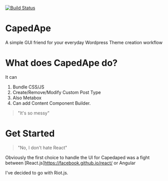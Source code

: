 [![Build Status](https://travis-ci.org/whoiskjl/capedape.svg?branch=master)](https://travis-ci.org/whoiskjl/capedape)

# CapedApe
A simple GUI friend for your everyday Wordpress Theme creation workflow

# What does CapedApe do?
It can 

1. Bundle CSS/JS
2. Create/Remove/Modify Custom Post Type
 1. Also Metabox
3. Can add Content Component Builder.

> "It's so messy"

# Get Started

> "No, I don't hate React"

Obviously the first choice to handle the UI for Capedaped was a fight between [React.js]<https://facebook.github.io/react/> or Angular 

I've decided to go with Riot.js.

